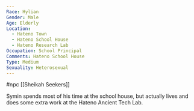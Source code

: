 ```yaml
---
Race: Hylian
Gender: Male
Age: Elderly
Location:
  - Hateno Town
  - Hateno School House
  - Hateno Research Lab
Occupation: School Principal
Comments: Hateno School House
Type: Medium
Sexuality: Heterosexual
---
```

 #npc [[Sheikah Seekers]]

Symin spends most of his time at the school house, but actually lives and does some extra work at the Hateno Ancient Tech Lab.
